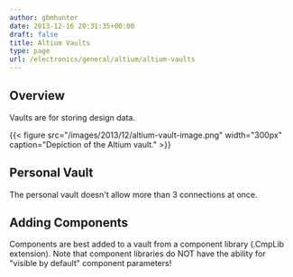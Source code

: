 ```yaml
---
author: gbmhunter
date: 2013-12-16 20:31:35+00:00
draft: false
title: Altium Vaults
type: page
url: /electronics/general/altium/altium-vaults
---
```


## Overview

Vaults are for storing design data.

{{< figure src="/images/2013/12/altium-vault-image.png" width="300px" caption="Depiction of the Altium vault."  >}}

## Personal Vault

The personal vault doesn't allow more than 3 connections at once.

## Adding Components

Components are best added to a vault from a component library (.CmpLib extension). Note that component libraries do NOT have the ability for "visible by default" component parameters!
